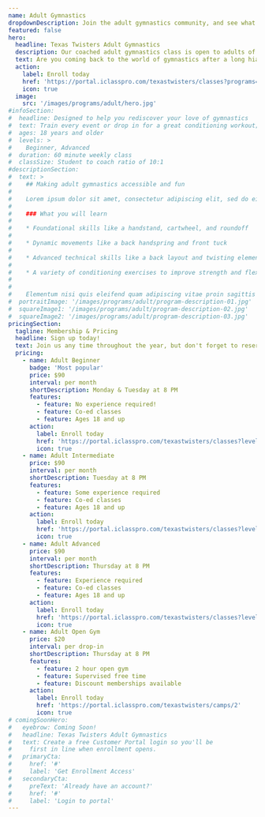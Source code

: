 ```yaml
---
name: Adult Gymnastics
dropdownDescription: Join the adult gymnastics community, and see what you've been missing!
featured: false
hero:
  headline: Texas Twisters Adult Gymnastics
  description: Our coached adult gymnastics class is open to adults of all skill levels. Class will include a warmup, specific event work, and a conditioning workout.
  text: Are you coming back to the world of gymnastics after a long hiatus? Or maybe you're giving it a chance for the first time. We've got a place for you!
  action:
    label: Enroll today
    href: 'https://portal.iclasspro.com/texastwisters/classes?programs=57'
    icon: true
  image:
    src: '/images/programs/adult/hero.jpg'
#infoSection:
#  headline: Designed to help you rediscover your love of gymnastics
#  text: Train every event or drop in for a great conditioning workout; the choice is yours! Either way, you’ll realize you’re still capable of more than you think.
#  ages: 18 years and older
#  levels: >
#    Beginner, Advanced
#  duration: 60 minute weekly class
#  classSize: Student to coach ratio of 10:1
#descriptionSection:
#  text: >
#    ## Making adult gymnastics accessible and fun
#
#    Lorem ipsum dolor sit amet, consectetur adipiscing elit, sed do eiusmod tempor incididunt ut labore et dolore magna aliqua. Nisl pretium fusce id velit ut. Id porta nibh venenatis cras sed felis eget velit. Ut morbi tincidunt augue interdum velit. Ipsum faucibus vitae aliquet nec ullamcorper sit amet. Viverra orci sagittis eu volutpat odio facilisis mauris. Diam quis enim lobortis scelerisque fermentum. Viverra mauris in aliquam sem fringilla.
#
#    ### What you will learn
#
#    * Foundational skills like a handstand, cartwheel, and roundoff
#
#    * Dynamic movements like a back handspring and front tuck
#
#    * Advanced technical skills like a back layout and twisting elements
#
#    * A variety of conditioning exercises to improve strength and flexibility
#
#
#    Elementum nisi quis eleifend quam adipiscing vitae proin sagittis nisl. Viverra vitae congue eu consequat ac felis donec et odio. Euismod nisi porta lorem mollis aliquam ut porttitor. Sed nisi lacus sed viverra tellus. Augue lacus viverra vitae congue eu consequat ac felis donec. Elementum pulvinar etiam non quam lacus. Ut venenatis tellus in metus vulputate. Ultrices dui sapien eget mi proin sed libero enim. Id velit ut tortor pretium viverra suspendisse.
#  portraitImage: '/images/programs/adult/program-description-01.jpg'
#  squareImage1: '/images/programs/adult/program-description-02.jpg'
#  squareImage2: '/images/programs/adult/program-description-03.jpg'
pricingSection:
  tagline: Membership & Pricing
  headline: Sign up today!
  text: Join us any time throughout the year, but don't forget to reserve your spot in the class. We look forward to welcoming you into the adult gymnastics community!
  pricing:
    - name: Adult Beginner
      badge: 'Most popular'
      price: $90
      interval: per month
      shortDescription: Monday & Tuesday at 8 PM
      features:
        - feature: No experience required!
        - feature: Co-ed classes
        - feature: Ages 18 and up
      action:
        label: Enroll today
        href: 'https://portal.iclasspro.com/texastwisters/classes?levels=4&programs=57'
        icon: true
    - name: Adult Intermediate
      price: $90
      interval: per month
      shortDescription: Tuesday at 8 PM
      features:
        - feature: Some experience required
        - feature: Co-ed classes
        - feature: Ages 18 and up
      action:
        label: Enroll today
        href: 'https://portal.iclasspro.com/texastwisters/classes?levels=7&programs=57'
        icon: true
    - name: Adult Advanced
      price: $90
      interval: per month
      shortDescription: Thursday at 8 PM
      features:
        - feature: Experience required
        - feature: Co-ed classes
        - feature: Ages 18 and up
      action:
        label: Enroll today
        href: 'https://portal.iclasspro.com/texastwisters/classes?levels=3&programs=57'
        icon: true
    - name: Adult Open Gym
      price: $20
      interval: per drop-in
      shortDescription: Thursday at 8 PM
      features:
        - feature: 2 hour open gym
        - feature: Supervised free time
        - feature: Discount memberships available
      action:
        label: Enroll today
        href: 'https://portal.iclasspro.com/texastwisters/camps/2'
        icon: true
# comingSoonHero:
#   eyebrow: Coming Soon!
#   headline: Texas Twisters Adult Gymnastics
#   text: Create a free Customer Portal login so you'll be
#     first in line when enrollment opens.
#   primaryCta:
#     href: '#'
#     label: 'Get Enrollment Access'
#   secondaryCta:
#     preText: 'Already have an account?'
#     href: '#'
#     label: 'Login to portal'
---
```

